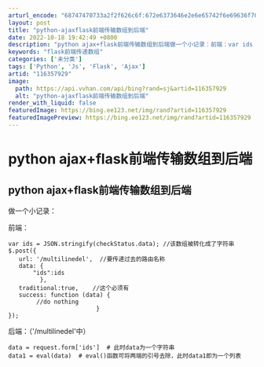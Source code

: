 ```yaml
---
arturl_encode: "68747470733a2f2f626c6f:672e6373646e2e6e65742f6e69636f706f69736f6e6f75732f:61727469636c652f64657461696c732f313136333537393239"
layout: post
title: "python-ajaxflask前端传输数组到后端"
date: 2022-10-18 19:42:49 +0800
description: "python ajax+flask前端传输数组到后端做一个小记录：前端：var ids = JSON"
keywords: "flask前端传递数组"
categories: ['未分类']
tags: ['Python', 'Js', 'Flask', 'Ajax']
artid: "116357929"
image:
  path: https://api.vvhan.com/api/bing?rand=sj&artid=116357929
  alt: "python-ajaxflask前端传输数组到后端"
render_with_liquid: false
featuredImage: https://bing.ee123.net/img/rand?artid=116357929
featuredImagePreview: https://bing.ee123.net/img/rand?artid=116357929
---
```


# python ajax+flask前端传输数组到后端

## python ajax+flask前端传输数组到后端

做一个小记录：
  
前端：

```
var ids = JSON.stringify(checkStatus.data); //该数组被转化成了字符串
$.post({
   url: '/multilinedel',  //要传递过去的路由名称
   data: {
       "ids":ids
         },
   traditional:true,    //这个必须有
   success: function (data) {
        //do nothing
                         }
});
```

后端：（'/multilinedel'中）

```
data = request.form['ids']  # 此时data为一个字符串
data1 = eval(data)  # eval()函数可将两端的引号去除，此时data1即为一个列表
```